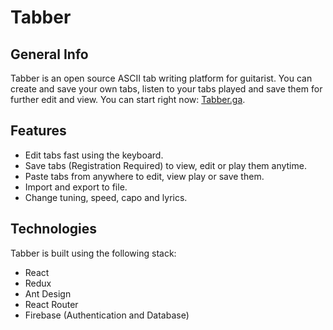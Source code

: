 # Tabber
## General Info
Tabber is an open source ASCII tab writing platform for guitarist. You can create and save your own tabs, listen to your tabs played and save them for further edit and view. 
You can start right now: [Tabber.ga](http://www.tabber.ga).

## Features
* Edit tabs fast using the keyboard.
* Save tabs (Registration Required) to view, edit or play them anytime.
* Paste tabs from anywhere to edit, view play or save them.
* Import and export to file.
* Change tuning, speed, capo and lyrics.

## Technologies
Tabber is built using the following stack:
* React 
* Redux
* Ant Design
* React Router
* Firebase (Authentication and Database)